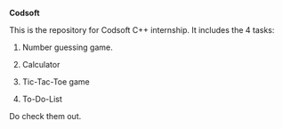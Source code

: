 **Codsoft**

This is the repository for Codsoft C++ internship. It includes the 4 tasks:


1. Number guessing game.


2. Calculator


3. Tic-Tac-Toe game


4. To-Do-List




Do check them out.
